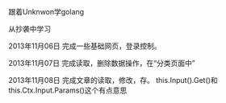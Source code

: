 跟着Unknwon学golang

从抄袭中学习

2013年11月06日
完成一些基础网页，登录控制。

2013年11月07日
完成读取，删除数据操作，在“分类页面中”

2013年11月08日
完成文章的读取，修改，存。
this.Input().Get()和this.Ctx.Input.Params()这个有点意思